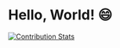 # Hello, World! 😄

[![Contribution Stats](https://github-contribution-stats.vercel.app/api/?username=lorddashme&v=1.0.3)](https://github.com/LordDashMe/github-contribution-stats/)
